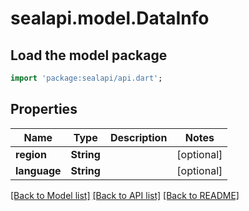 # sealapi.model.DataInfo

## Load the model package
```dart
import 'package:sealapi/api.dart';
```

## Properties
Name | Type | Description | Notes
------------ | ------------- | ------------- | -------------
**region** | **String** |  | [optional] 
**language** | **String** |  | [optional] 

[[Back to Model list]](../README.md#documentation-for-models) [[Back to API list]](../README.md#documentation-for-api-endpoints) [[Back to README]](../README.md)


